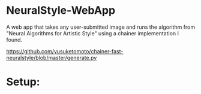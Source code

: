 # NeuralStyle-WebApp
A web app that takes any user-submitted image and runs the algorithm from "Neural Algorithms for Artistic Style" using a chainer implementation I found.

https://github.com/yusuketomoto/chainer-fast-neuralstyle/blob/master/generate.py

# Setup:
